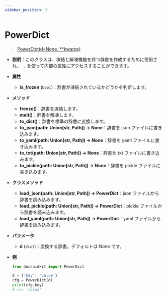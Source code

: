 ```yaml
---
sidebar_position: 5
---
```


# PowerDict

> [PowerDict(d=None, \*\*kwargs)](https://github.com/DocsaidLab/DocsaidKit/blob/012540eebaebb2718987dd3ec0f7dcf40f403caa/docsaidkit/utils/powerdict.py#L10)

- **説明**：このクラスは、凍結と解凍機能を持つ辞書を作成するために使用され、` .` を使って内部の属性にアクセスすることができます。

- **属性**

  - **is_frozen** (`bool`)：辞書が凍結されているかどうかを判断します。

- **メソッド**

  - **freeze()**：辞書を凍結します。
  - **melt()**：辞書を解凍します。
  - **to_dict()**：辞書を標準の辞書に変換します。
  - **to_json(path: Union[str, Path]) -> None**：辞書を json ファイルに書き込みます。
  - **to_yaml(path: Union[str, Path]) -> None**：辞書を yaml ファイルに書き込みます。
  - **to_txt(path: Union[str, Path]) -> None**：辞書を txt ファイルに書き込みます。
  - **to_pickle(path: Union[str, Path]) -> None**：辞書を pickle ファイルに書き込みます。

- **クラスメソッド**

  - **load_json(path: Union[str, Path]) -> PowerDict**：json ファイルから辞書を読み込みます。
  - **load_pickle(path: Union[str, Path]) -> PowerDict**：pickle ファイルから辞書を読み込みます。
  - **load_yaml(path: Union[str, Path]) -> PowerDict**：yaml ファイルから辞書を読み込みます。

- **パラメータ**

  - **d** (`dict`)：変換する辞書。デフォルトは None です。

- **例**

  ```python
  from docsaidkit import PowerDict

  d = {'key': 'value'}
  cfg = PowerDict(d)
  print(cfg.key)
  # >>> 'value'
  ```
